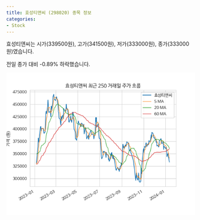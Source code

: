 ```yaml
---
title: 효성티앤씨 (298020) 종목 정보
categories:
- Stock
---
```


효성티앤씨는 시가(339500원), 고가(341500원), 저가(333000원), 종가(333000원)였습니다.

전일 종가 대비 -0.89% 하락했습니다.

<!-- more -->

![298020](/assets/stock_images/298020.png)